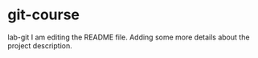 # git-course
lab-git
I am editing the README file. Adding some more details about the project description.
